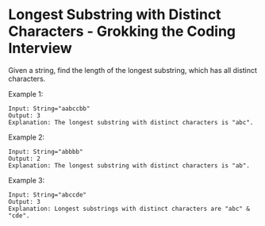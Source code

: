 # Longest Substring with Distinct Characters - Grokking the Coding Interview

Given a string, find the length of the longest substring, which has all distinct characters.

Example 1:

    Input: String="aabccbb"
    Output: 3
    Explanation: The longest substring with distinct characters is "abc".

Example 2:

    Input: String="abbbb"
    Output: 2
    Explanation: The longest substring with distinct characters is "ab".

Example 3:

    Input: String="abccde"
    Output: 3
    Explanation: Longest substrings with distinct characters are "abc" & "cde".